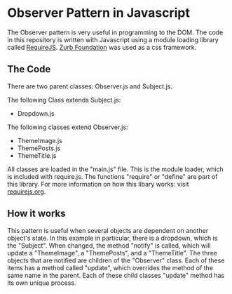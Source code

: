 # Observer Pattern in Javascript

The Observer pattern is very useful in programming to the DOM.  The code in this repository is written with Javascript using a module loading library called [RequireJS]("http://requirejs.org/").  [Zurb Foundation]("http://foundation.zurb.com/") was used as a css framework.

## The Code

There are two parent classes: Observer.js and Subject.js.

The following Class extends Subject.js:

* Dropdown.js

The following classes extend Observer.js:

* ThemeImage.js
* ThemePosts.js
* ThemeTitle.js

All classes are loaded in the "main.js" file.  This is the module loader, which is included with require.js.  The functions "require" or "define" are part of this library.  For more information on how this libary works: visit [requirejs.org]("http://requirejs.org").

## How it works

This pattern is useful when several objects are dependent on another object's state.  In this example in particular, there is a dropdown, which is the "Subject".  When changed, the method "notify" is called, which will update a "ThemeImage", a "ThemePosts", and a "ThemeTitle".  The three objects that are notified are children of the "Observer" class.  Each of these items has a method called "update", which overrides the method of the same name in the parent.  Each of these child classes "update" method has its own unique process.
